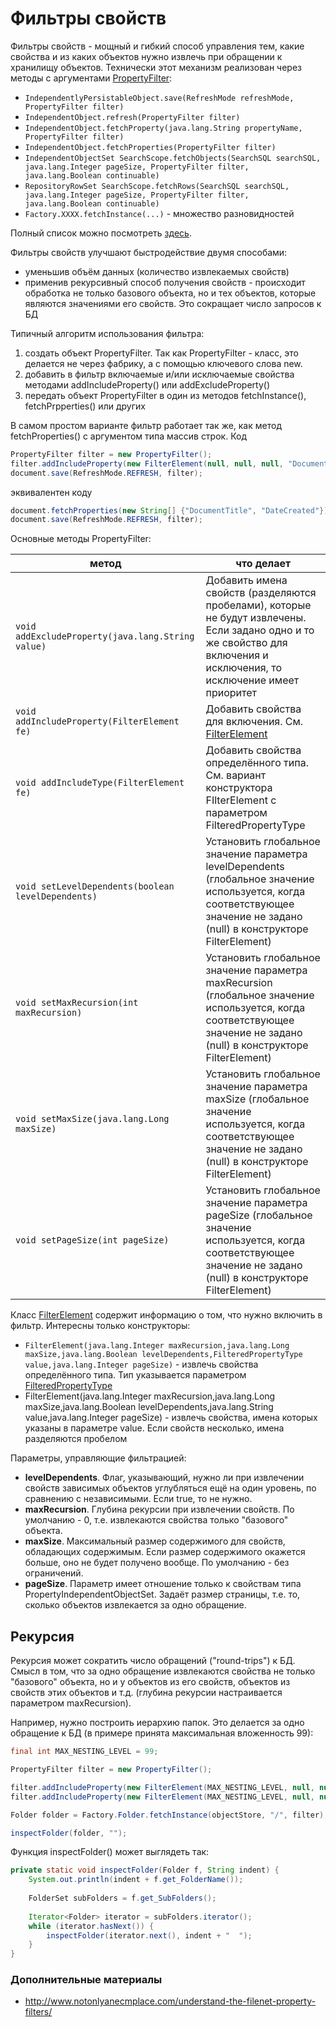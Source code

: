 # Фильтры свойств

Фильтры свойств - мощный и гибкий способ управления тем, какие свойства и из каких объектов нужно извлечь при обращении к хранилищу объектов. Технически этот механизм реализован через методы с аргументами [PropertyFilter](https://www.ibm.com/support/knowledgecenter/en/SSNW2F_5.1.0/com.ibm.p8.ce.dev.java.doc/com/filenet/api/property/PropertyFilter.html):

* `IndependentlyPersistableObject.save(RefreshMode refreshMode, PropertyFilter filter)`
* `IndependentObject.refresh(PropertyFilter filter)`
* `IndependentObject.fetchProperty(java.lang.String propertyName, PropertyFilter filter)`
* `IndependentObject.fetchProperties(PropertyFilter filter)`
* `IndependentObjectSet SearchScope.fetchObjects(SearchSQL searchSQL, java.lang.Integer pageSize, PropertyFilter filter, java.lang.Boolean continuable)`
* `RepositoryRowSet SearchScope.fetchRows(SearchSQL searchSQL, java.lang.Integer pageSize, PropertyFilter filter, java.lang.Boolean continuable)`
* `Factory.XXXX.fetchInstance(...)` - множество разновидностей

Полный список можно посмотреть [здесь](https://www.ibm.com/support/knowledgecenter/SSNW2F_5.2.1/com.ibm.p8.ce.dev.java.doc/com/filenet/api/property/class-use/PropertyFilter.html).

Фильтры свойств улучшают быстродействие двумя способами:
* уменьшив объём данных (количество извлекаемых свойств)
* применив рекурсивный способ получения свойств - происходит обработка не только базового объекта, но и тех объектов, которые являются значениями его свойств. Это сокращает число запросов к БД

Типичный алгоритм использования фильтра:

1. создать объект PropertyFilter. Так как PropertyFilter - класс, это делается не через фабрику, а с помощью ключевого слова new.
2. добавить в фильтр включаемые и/или исключаемые свойства методами addIncludeProperty() или addExcludeProperty()
3. передать объект PropertyFilter в один из методов fetchInstance(), fetchPrpperties() или других

В самом простом варианте фильтр работает так же, как метод fetchProperties() с аргументом типа массив строк. Код

```java
PropertyFilter filter = new PropertyFilter();
filter.addIncludeProperty(new FilterElement(null, null, null, "DocumentTitle DateCreated", null));
document.save(RefreshMode.REFRESH, filter);
```

эквивалентен коду

```java
document.fetchProperties(new String[] {"DocumentTitle", "DateCreated"});
document.save(RefreshMode.REFRESH, filter);
```

Основные методы PropertyFilter:

метод | что делает
------------ | -------------
`void addExcludeProperty(java.lang.String value)`|Добавить имена свойств (разделяются пробелами), которые не будут извлечены. Если задано одно и то же свойство для включения и исключения, то исключение имеет приоритет
`void addIncludeProperty(FilterElement fe)`|Добавить свойства для включения. См. [FilterElement](https://www.ibm.com/support/knowledgecenter/SSNW2F_5.1.0/com.ibm.p8.ce.dev.java.doc/com/filenet/api/property/FilterElement.html)
`void addIncludeType(FilterElement fe)`|Добавить свойства определённого типа. См. вариант конструктора FIlterElement с параметром FilteredPropertyType
`void setLevelDependents(boolean levelDependents)`|Установить глобальное значение параметра levelDependents (глобальное значение используется, когда соответствующее значение не задано (null) в конструкторе FilterElement)
`void setMaxRecursion(int maxRecursion)`|Установить глобальное значение параметра maxRecursion (глобальное значение используется, когда соответствующее значение не задано (null) в конструкторе FilterElement)
`void setMaxSize(java.lang.Long maxSize)`|Установить глобальное значение параметра maxSize (глобальное значение используется, когда соответствующее значение не задано (null) в конструкторе FilterElement)
`void setPageSize(int pageSize)`|Установить глобальное значение параметра pageSize (глобальное значение используется, когда соответствующее значение не задано (null) в конструкторе FilterElement)

Класс [FilterElement](https://www.ibm.com/support/knowledgecenter/SSNW2F_5.1.0/com.ibm.p8.ce.dev.java.doc/com/filenet/api/property/FilterElement.html) содержит информацию о том, что нужно включить в фильтр. Интересны только конструкторы:

* `FilterElement(java.lang.Integer maxRecursion,java.lang.Long maxSize,java.lang.Boolean levelDependents,FilteredPropertyType value,java.lang.Integer pageSize)` - извлечь свойства определённого типа. Тип указывается параметром [FilteredPropertyType](https://www.ibm.com/support/knowledgecenter/en/SSNW2F_5.1.0/com.ibm.p8.ce.dev.java.doc/com/filenet/api/constants/FilteredPropertyType.html)
* FilterElement(java.lang.Integer maxRecursion,java.lang.Long maxSize,java.lang.Boolean levelDependents,java.lang.String value,java.lang.Integer pageSize) - извлечь свойства, имена которых указаны в параметре value. Если свойств несколько, имена разделяются пробелом

Параметры, управляющие фильтрацией:

* **levelDependents**. Флаг, указывающий, нужно ли при извлечении свойств зависимых объектов углубляться ещё на один уровень, по сравнению с независимыми. Если true, то не нужно.
* **maxRecursion**. Глубина рекурсии при извлечении свойств. По умолчанию - 0, т.е. извлекаются свойства только "базового" объекта.
* **maxSize**. Максимальный размер содержимого для свойств, обладающих содержимым. Если размер содержимого окажется больше, оно не будет получено вообще. По умолчанию - без ограничений.
* **pageSize**. Параметр имеет отношение только к свойствам типа PropertyIndependentObjectSet. Задаёт размер страницы, т.е. то, сколько объектов извлекается за одно обращение.

## Рекурсия

Рекурсия может сократить число обращений ("round-trips") к БД. Смысл в том, что за одно обращение извлекаются свойства не только "базового" объекта, но и у объектов из его свойств, объектов из свойств этих объектов и т.д. (глубина рекурсии настраивается параметром maxRecursion).

Например, нужно построить иерархию папок. Это делается за одно обращение к БД (в примере принята максимальная вложенность 99):

```java
final int MAX_NESTING_LEVEL = 99;

PropertyFilter filter = new PropertyFilter();

filter.addIncludeProperty(new FilterElement(MAX_NESTING_LEVEL, null, null, PropertyNames.FOLDER_NAME, null));
filter.addIncludeProperty(new FilterElement(MAX_NESTING_LEVEL, null, null, PropertyNames.SUB_FOLDERS, null));

Folder folder = Factory.Folder.fetchInstance(objectStore, "/", filter);

inspectFolder(folder, "");
```

Функция inspectFolder() может выглядеть так:

```java
private static void inspectFolder(Folder f, String indent) {
    System.out.println(indent + f.get_FolderName());
    
    FolderSet subFolders = f.get_SubFolders();
    
    Iterator<Folder> iterator = subFolders.iterator();
    while (iterator.hasNext()) {
        inspectFolder(iterator.next(), indent + "  ");
    }
}
```

### Дополнительные материалы

* http://www.notonlyanecmplace.com/understand-the-filenet-property-filters/

